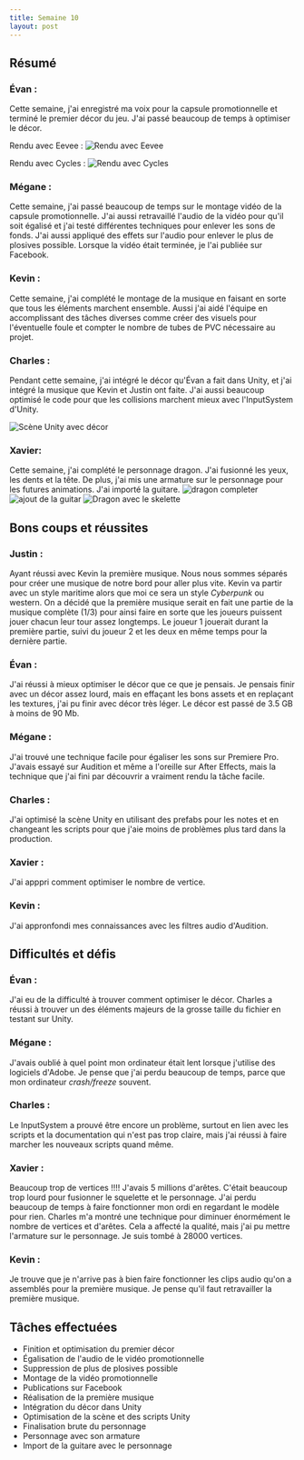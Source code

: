 ```yaml
---
title: Semaine 10
layout: post
---
```


## Résumé

### Évan :

Cette semaine, j'ai enregistré ma voix pour la capsule promotionnelle et terminé le premier décor du jeu. J'ai passé beaucoup de temps à optimiser le décor.

Rendu avec Eevee :
![Rendu avec Eevee](../medias/rendu_final.jpg)

Rendu avec Cycles :
![Rendu avec Cycles](../medias/rendu_final_cycle.jpg)

### Mégane :

Cette semaine, j'ai passé beaucoup de temps sur le montage vidéo de la capsule promotionnelle. J'ai aussi retravaillé l'audio de la vidéo pour qu'il soit égalisé et j'ai testé différentes techniques pour enlever les sons de fonds. J'ai aussi appliqué des effets sur l'audio pour enlever le plus de plosives possible. Lorsque la vidéo était terminée, je l'ai publiée sur Facebook.

### Kevin :

Cette semaine, j'ai complété le montage de la musique en faisant en sorte que tous les éléments marchent ensemble. Aussi j'ai aidé l'équipe en accomplissant des tâches diverses comme créer des visuels pour l'éventuelle foule et compter le nombre de tubes de PVC nécessaire au projet.

### Charles :

Pendant cette semaine, j'ai intégré le décor qu'Évan a fait dans Unity, et j'ai intégré la musique que Kevin et Justin ont faite. J'ai aussi beaucoup optimisé le code pour que les collisions marchent mieux avec l'InputSystem d'Unity.

![Scène Unity avec décor](../medias/charles_sem10.png)

### Xavier:

Cette semaine, j'ai complété le personnage dragon. J'ai fusionné les yeux, les dents et la tête. De plus, j'ai mis une armature sur le personnage pour les futures animations. J'ai importé la guitare.
![dragon completer](../medias/DragonComplet.JPG)
![ajout de la guitar](../medias/Dragon&guitar.JPG)
![Dragon avec le skelette](../medias/DragonRigged.JPG)

## Bons coups et réussites

### Justin :

Ayant réussi avec Kevin la première musique. Nous nous sommes séparés pour créer une musique de notre bord pour aller plus vite. Kevin va partir avec un style maritime alors que moi ce sera un style _Cyberpunk_ ou western. On a décidé que la première musique serait en fait une partie de la musique complète (1/3) pour ainsi faire en sorte que les joueurs puissent jouer chacun leur tour assez longtemps. Le joueur 1 jouerait durant la première partie, suivi du joueur 2 et les deux en même temps pour la dernière partie.

### Évan :

J'ai réussi à mieux optimiser le décor que ce que je pensais. Je pensais finir avec un décor assez lourd, mais en effaçant les bons assets et en replaçant les textures, j'ai pu finir avec décor très léger. Le décor est passé de 3.5 GB à moins de 90 Mb.

### Mégane :

J'ai trouvé une technique facile pour égaliser les sons sur Premiere Pro. J'avais essayé sur Audition et même a l'oreille sur After Effects, mais la technique que j'ai fini par découvrir a vraiment rendu la tâche facile.

### Charles :

J'ai optimisé la scène Unity en utilisant des prefabs pour les notes et en changeant les scripts pour que j'aie moins de problèmes plus tard dans la production.

### Xavier :

J'ai apppri comment optimiser le nombre de vertice.

### Kevin :

J'ai appronfondi mes connaissances avec les filtres audio d'Audition.

## Difficultés et défis

### Évan :

J'ai eu de la difficulté à trouver comment optimiser le décor. Charles a réussi à trouver un des éléments majeurs de la grosse taille du fichier en testant sur Unity.

### Mégane :

J'avais oublié à quel point mon ordinateur était lent lorsque j'utilise des logiciels d'Adobe. Je pense que j'ai perdu beaucoup de temps, parce que mon ordinateur _crash/freeze_ souvent.

### Charles :

Le InputSystem a prouvé être encore un problème, surtout en lien avec les scripts et la documentation qui n'est pas trop claire, mais j'ai réussi à faire marcher les nouveaux scripts quand même.

### Xavier :

Beaucoup trop de vertices !!!! J'avais 5 millions d'arêtes. C'était beaucoup trop lourd pour fusionner le squelette et le personnage. J'ai perdu beaucoup de temps à faire fonctionner mon ordi en regardant le modèle pour rien.
Charles m'a montré une technique pour diminuer énormément le nombre de vertices et d'arêtes. Cela a affecté la qualité, mais j'ai pu mettre l'armature sur le personnage. Je suis tombé à 28000 vertices.

### Kevin :

Je trouve que je n'arrive pas à bien faire fonctionner les clips audio qu'on a assemblés pour la première musique. Je pense qu'il faut retravailler la première musique.

## Tâches effectuées

- Finition et optimisation du premier décor
- Égalisation de l'audio de le vidéo promotionnelle
- Suppression de plus de plosives possible
- Montage de la vidéo promotionnelle
- Publications sur Facebook
- Réalisation de la première musique
- Intégration du décor dans Unity
- Optimisation de la scène et des scripts Unity
- Finalisation brute du personnage
- Personnage avec son armature
- Import de la guitare avec le personnage

